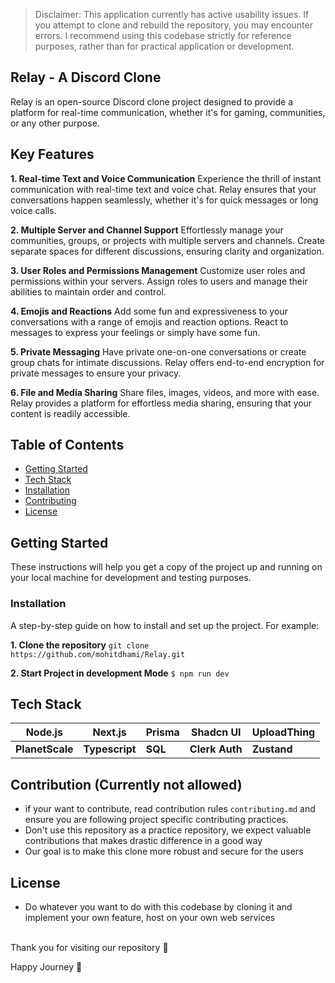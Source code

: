 > Disclaimer: This application currently has active usability issues. If you attempt to clone and rebuild the repository, you may encounter errors. I recommend using this codebase strictly for reference purposes, rather than for practical application or development.

## Relay - A Discord Clone

Relay is an open-source Discord clone project designed to provide a platform for real-time communication, whether it's for gaming, communities, or any other purpose.

## Key Features

**1. Real-time Text and Voice Communication**
Experience the thrill of instant communication with real-time text and voice chat. Relay ensures that your conversations happen seamlessly, whether it's for quick messages or long voice calls.

 **2. Multiple Server and Channel Support**
Effortlessly manage your communities, groups, or projects with multiple servers and channels. Create separate spaces for different discussions, ensuring clarity and organization.

**3. User Roles and Permissions Management**
Customize user roles and permissions within your servers. Assign roles to users and manage their abilities to maintain order and control.

 **4. Emojis and Reactions**
Add some fun and expressiveness to your conversations with a range of emojis and reaction options. React to messages to express your feelings or simply have some fun.

**5. Private Messaging**
Have private one-on-one conversations or create group chats for intimate discussions. Relay offers end-to-end encryption for private messages to ensure your privacy.

**6. File and Media Sharing**
Share files, images, videos, and more with ease. Relay provides a platform for effortless media sharing, ensuring that your content is readily accessible.


## Table of Contents

- [Getting Started](#getting-started)
- [Tech Stack](#techstack)
- [Installation](#installation)
- [Contributing](#contributing)
- [License](#license)

## Getting Started

These instructions will help you get a copy of the project up and running on your local machine for development and testing purposes.

### Installation

A step-by-step guide on how to install and set up the project. For example:

**1. Clone the repository**
`git clone https://github.com/mohitdhami/Relay.git` 

**2. Start Project in development Mode**
`$ npm run dev` 

## Tech Stack
|Node.js|  Next.js| Prisma| Shadcn UI  | UploadThing
|--|--|--| -- |  -- |
| **PlanetScale** | **Typescript** | **SQL** | **Clerk Auth** | **Zustand**


## Contribution (Currently not allowed)
-  if your want to contribute, read contribution rules `contributing.md` and ensure you are following project specific contributing practices.
- Don't use this repository as a practice repository, we expect valuable contributions that makes drastic difference in a good way
- Our goal is to make this clone more robust and secure for the users

## License
- Do whatever you want to do with this codebase by cloning it and implement your own feature, host on your own web services 

<br>
Thank you for visiting our repository 💙

Happy Journey 🚀
